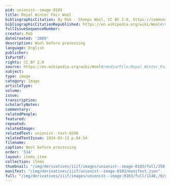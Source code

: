 ```yaml
---
pid: unionist--image-0103
title: Royal Winter Fair Wool
bibliographicCitation: By Rob - Sheeps Wool, CC BY 2.0, https://commons.wikimedia.org/w/index.php?curid=8463983
bibliographicCitationRepublished: https://en.wikipedia.org/wiki/Wool#/media/File:Royal_Winter_Fair_Wool_2.jpg
fullIssueSequenceNumber: 
creator: Rob
dateCreated: '2009'
description: Wool before processing
language: English
publisher: 
IsPartOf: 
rights: CC BY 2.0
source: https://en.wikipedia.org/wiki/Wool#/media/File:Royal_Winter_Fair_Wool_2.jpg
subject: 
type: image
category: Image
articleType: 
volume: 
issue: 
transcription: 
scholarlyNotes: 
commentary: 
relatedPeople: 
featured: 
repeated: 
relatedImage: 
relatedText: unionist--text-0290
relatedTextIssue: 1834-03-13 p.04.54
filename: 
caption: Wool before processing
order: '514'
layout: items_item
collection: items
thumbnail: "/img/derivatives/iiif/images/unionist--image-0103/full/250,/0/default.jpg"
manifest: "/img/derivatives/iiif/unionist--image-0103/manifest.json"
full: "/img/derivatives/iiif/images/unionist--image-0103/full/1140,/0/default.jpg"
---
```

